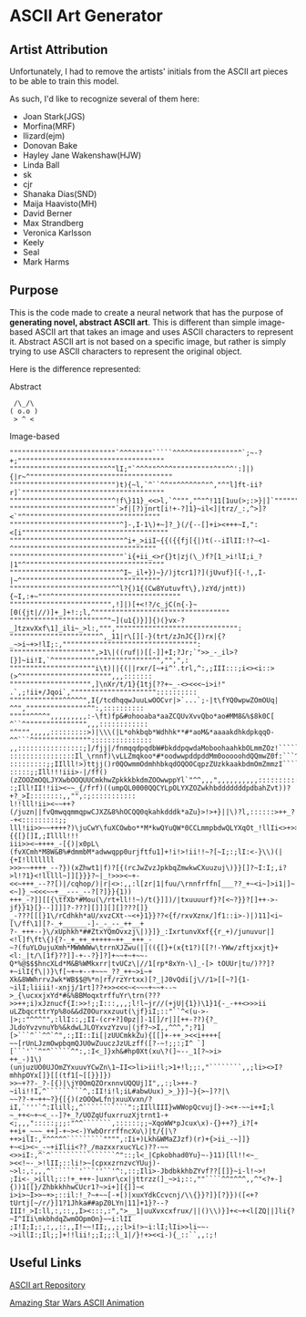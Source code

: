 # ASCII Art Generator

## Artist Attribution

Unfortunately, I had to remove the artists' initials from the ASCII art pieces 
to be able to train this model. 

As such, I'd like to recognize several of them here: 
- Joan Stark(JGS)
- Morfina(MRF)
- llizard(ejm)
- Donovan Bake
- Hayley Jane Wakenshaw(HJW)
- Linda Ball
- sk
- cjr
- Shanaka Dias(SND)
- Maija Haavisto(MH)
- David Berner
- Max Strandberg
- Veronica Karlsson
- Keely
- Seal
- Mark Harms

## Purpose

This is the code made to create a neural network that has the purpose of 
**generating novel, abstract ASCII art**. 
This is different than simple image-based ASCII art that takes an image and uses 
ASCII characters to represent it. 
Abstract ASCII art is not based on a specific image, but rather is simply trying 
to use ASCII characters to represent the original object. 

Here is the difference represented:

Abstract
```
 /\_/\
( o.o )
 > ^ <
```

Image-based
```
""""""""""""""""""""""""""`^^^"""""`````^^^^^"""""""""""^`;~-?+;""""""""""""""""""""""""""""""""""""
""""""""""""""""""""""""^"lI;"`^^^""^^^^""""""""""^""^^':]|){|r~^"""""""""""""""""""""""""""""""""""
"""""""""""""""""""""""""")t){~l,`^``^^""^^^^^"^"^,"^"l]ft-ii?r]`"""""""""""""""""""""""""""""""""""
"""""""""""""""""""""""""^!f\}11}_<<>l,`^""","^"^!11[1uu(>;:>}|]`"""""""""""""""""""""""""""""""""""
""""""""""""""""""""""""""`>f|[?)jnrt[i!+-?]1}~il<]|trz/_:,^>]?<`"^"""""""""""""""""""""""""""""""""
"""""""""""""""""""""""""""^]-,I-1\)+~]?_}(/{--[]+i><+++~I,":<[i""""""""""""""""""""""""""""""""""""
""""""""""""""""""""""""""""^i+_>iiI~{{({{fj[{|)t(--iIlII:!?~<1-^"""""""""""""""""""""""""""""""""""
""""""""""""""""""""""""""""`i{+ii_<>r{}t|zj(\_)f?[1_>i!lI;i_?|1"^""""""""""""""""""""""""""""""""""
"""""""""""""""""""""""""""^I~_il+})~}/)jtcr1]?](jUvuf}[{-!,,I-|~^""""""""""""""""""""""""""""""""""
"""""""""""""""""""""""""^^l?{)1{(Cw8Yutuvft\},)zYd/jntt)){~I,:+~"""^"""""""""""""""""""""""""""""""
""""""""""""""""""""""""",!]|)[+<!?/c_jC(n{-}~[0({jt|//)]+_]+!:;l,^"""""""""""""""""""""""""""""""""
"""""""""""""""""""""""^"~](u1{)}]]{)(}vx-?_]tzxvXxf\1]_ili~_>l:,""","""""""""""""""""""""""""""""":
""""""""""""""""""""""^,_11|r\[][-}(trt/zJnJC{])rx|{?_~>i~+>!lI;:,""""""""""""""""""""""""""""""""":
""""""""""""""""""""",>1\|((ruf|)[[-]]+I;?Jr;`">>_-_il>?[}]~ii!I,`^""""""""""""""""""""""""^","",",:
"""""""""""""""""""""i\t)||{(||rxr/[~+i^'.trl,^:,;III:::;i<><i::>(>^"""""""""""""""""""""",,,:::::::
"""""""""""""""""""",]\nXr/t/1}{1tj[??+~_-<><<<~i>i!" .`,;!ii+/Jqoi`,"""""""""""""""""""""::::::::::
"""""""""""""^^^^^",I{/tcdhqqwJuuLwOOCvr|>`...`;-|t\fYQ0wpwZOmOUq| ^^","""""""""""""""^":,::::::::::
"""""^^^^",,,,,,,,,:-\ft)fp&#ohooaba*aaZCQUvXvvQbo*ao#MM8&%$8k0C[ ^``^""""""""""""""",,,::::::::::::
"^""",,,,,:::::::::>)|\\\(|L*ohkbqb*Wdhhk**#*aoM&*aaaakdhkdpkqqO-^^```^"""""""""""""":::::::::::::::
,,::::::::::::::::;]/fjj|/fnmqqdpqdbW#bkddpqwdaMoboohaahkbOLmmZOz!`````^""""""""""""":::::::::::::::
::::::::::::::::Il_\rnnf)\vLLZmqkoo*#*oodwwpddpddMm0ooooohdQQmwZ0f:```^"""""""""""""":::::::::::::::
:::::::::;;IIlll!>)ttjj()r0QOwmmOdmhhbkqdOQOOCqpzZUzkkaakbdmOmZmmzI````^^""^^^^^^^^"":::::::::::::::
:::::;;Ill!!!iii>-|/ff()(zZOOZmOQLJYXwbOOQUUCmkhwZpkkkbkdmZOOwwppYl`"^^,,,",,,,,,,,,,:::::::::::::::
:;Ill!II!!ii><~~_{/frf)((umpQL0000QQCYLpOLYXZOZwkhbdddddddpdbahZvt))?+?_>I::::::::,,"",:;:::::::::::
l!!lll!ii><~~++?(/juzn||fvQmwqqmmqpwCJXZ&8%hOCQQ0qkahkdddk*aZu}>!>+}||\)?l,::::::>++_?-+<:::::::::;;
lll!ii>>~~++++?)\juCwY\fuXCOwbo**M*kwQYuQW*0CCLmmpbdwQLYXqOt_!llIi<>+>>-]!,:::;::~?{{[}[]I,;Illll!!!
iii>><~++++_-[{)|x0pL\(fvXCmh*M8W&B%#dmmbM*adwwqpp0urjftfu1]+!i!>!ii!!~?[~I;:;lI:<-}\\)(|{+I!lllllll
>>>~~++++_--?})(xZhwt1|f)?[{(rcJwZvzJpkbqZmwkwCXuuzuj\)}}[]?~I:I;,i?>l!?1}<!lllll~]][}}}?~|_!>>><~+-
<<~+++_--??[)|/cqhop/)|r|<>:,,:l[zr|1|fuu/\rnnfrffn[___??_+~<i~]>i1|]~<~]}_~<<<~~+__---_--?[?]}}{1))
+++_-?]][[{\tfXb*#Mou(\/rt+ll!!~)/t(}]])/|txuuuurf}?[<~?}}?[]++->-jf}}1}[}--]]]]?-???][]]][][]???[]}
_-???[[[}1\/rCdhkh*aU/xvzCXt-~<+}1}}??<{f/rxvXznx/]f1::i>-)|)11]<i~[\/ff\1][?-_+______-]-_-_--_++__+
?-_+++--}\/xUphkh*##ZtxYQmOvxzj\|)}]}_:IxrtunvXxf{{r_+)/junuvur|]<!l]f\ft\{){?-_+_++_+++++~++__+++_-
~?(fuYLOujuXmh*MWWWWw\trrnXJZwu(||(({[}+(x{t1?)[[?!-YWw/zftjxxjt}+<l:_|t/\[1f}??]]-+--?}]?]+~~+~+~~-
Q*%@$$$hncXLd*M&B%WMkxrr|tvUCz\|//1[rp*8xYn-\]_-[> tOUUr|tu/)??]?+~ilI{f\|)}\f[~+~+--+~~~_??_++~>i~+
Xk&8WWhrrvJwk*WB$$@%*n|rf/rzYrtxx)[?_|J0vQdi[j\//1>[[~?]{1-~ilI;liiii!-xnjj/1rt]??+>><<<~<~~~+~~+--~
>_{\ucxxjxYd*#&%BBMoqxtrffuYr\trn(???>>++;i)xJznucf{I:>>!;;I:::,,,;l!l~jr//(+jU|{1})\1}1{-_-++<>>>ii
uLZbqcrttrYp%8o&&dZ0Ourxxzuut(\jf}iI;::"``^<(u->-|>;:"^^^"",:llI::,;II-(cr+?]0pz|]-1[]/r|][++-??){?_
JLdoYvzvnuYb%&kdwLJLOYxvzYzvu|(jf?~>I,,^^^,";?1][>```^``^^`^",:;II::Ii[|zUUCmkkZu){[[]+-++_><<i++++[
~~[rUnLJzmOwpbqmQJU0wZuuczJzULzff([?-~!;;:;I^ `][```'``^"^`````^":,:I<_]}xh&#hp0Xt(xu\?(]~--_1[?~>i>
++_-)1\)(unjuzUO0UJOmZYxuuvYCwZn\1~II<>li>ii!l;>1+!l;;:,"````````,,;li><>I?mhhpOYx[]}[[(tf1[~[[}}]})
>>~+??-_?-[{)|\jY0OmQZOrxnnvUQQUj]I",,:;l>++-?~ili!!I,^`````````^,:II!i!l;iL#abwUux)_>_}}]~}{>~]??|\
~~??-+~++~?}{[{)(zOOQwLfnjxuuXvxn/?iI,`'''`^:Ilill;,^```````````":;IIllIII}wWWopQcvuj[}-><+-~~i++I;l
~_++<~+~<_--]?+_?/UOZqUfuxrruzXjtrnt1-+<;,,,":::::;;;:"^^```````,::::::;;~XqoWW*pJcux\x)-{}++?}_i?[+
++i+_~~~_++]-+~><-)YwbOrrrffncXu\)|t/{|\?++>ilI:,"^^^^^`````````"""",:Ii+)Lkh&WMaZJzf)(r)+{>ii_-~]]}
+~<i><~_-~+iIlii<??_/mazxxrxucYLc)??-~~<>>iI:,^`^````````````````^"::;l<_|Cpkobhad0Yu}~-}11)[ll!!<~_
><<!~-_>!lII;::li!>~[cpxxzrnzvcYUuj)-~>l:,:,,,^```````'```''``'^:,::;Ili>-JbdbkkhbZYvf??[[]}~i-l!~>!
;Ii<-_>illl;::!+_+++-]uxnr\cx|jttrzz(]_~>i;::,""````^^"^^^,,^"<?+-]{))1[[}/ZhbkkhhwCUcr1?~>i+][{]]~<
i>i>~I>>~+>;::il:!_?~+~~[-+[)|xuxYdkCcvcnj/\\{}}?]}[?}})([<+?tUrtj[~/r/}]1?1Jhka##apZ0LYn|11]+1}?--?
III!_>I:ll,:,::,,I><:::,:",">__1|uuXvxcxfrux/||()\\)}]+<~+<l[ZQ||]li{?~I^IIi\mkbhdqZwmOOpmOn}~~i:lII
;I!I;I;:,:,,::,,I!~~!II;,,;;l>i!>~i:lI;lIi>>li~~-~>illI:;Il;;]+!!lii!;;I;;:l_1|/}!+><<i-){_::``,,:;!
```

## Useful Links

[ASCII art Repository](https://www.asciiart.eu/)

[Amazing Star Wars ASCII Animation](https://www.asciimation.co.nz/index.php#)
